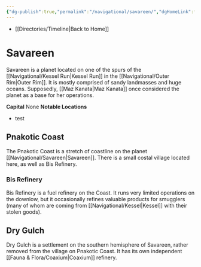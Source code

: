 ```yaml
---
{"dg-publish":true,"permalink":"/navigational/savareen/","dgHomeLink":false}
---
```


- [[Directories/Timeline\|Back to Home]]

# Savareen
Savareen is a planet located on one of the spurs of the [[Navigational/Kessel Run\|Kessel Run]] in the [[Navigational/Outer Rim\|Outer Rim]]. It is mostly comprised of sandy landmasses and huge oceans. Supposedly, [[Maz Kanata\|Maz Kanata]] once considered the planet as a base for her operations. 

**Capital** None
**Notable Locations**
- test

## Pnakotic Coast
The Pnakotic Coast is a stretch of coastline on the planet [[Navigational/Savareen\|Savareen]]. There is a small costal village located here, as well as Bis Refinery. 

### Bis Refinery
Bis Refinery is a fuel refinery on the Coast. It runs very limited operations on the downlow, but it occasionally refines valuable products for smugglers (many of whom are coming from [[Navigational/Kessel\|Kessel]] with their stolen goods).

## Dry Gulch
Dry Gulch is a settlement on the southern hemisphere of Savareen, rather removed from the village on Pnakotic Coast. It has its own independent [[Fauna & Flora/Coaxium\|Coaxium]] refinery. 

